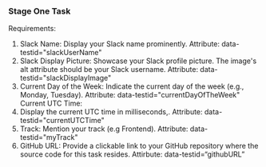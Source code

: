 ### Stage One Task
Requirements:
1. Slack Name:
Display your Slack name prominently.
Attribute: data-testid="slackUserName"
2. Slack Display Picture:
Showcase your Slack profile picture.
The image's alt attribute should be your Slack username.
Attribute: data-testid="slackDisplayImage"
3. Current Day of the Week:
Indicate the current day of the week (e.g., Monday, Tuesday).
Attribute: data-testid="currentDayOfTheWeek"
Current UTC Time:
4. Display the current UTC time in milliseconds,.
Attribute: data-testid="currentUTCTime"
5. Track:
Mention your track (e.g Frontend).
Attribute: data-testid="myTrack"
6. GitHub URL:
Provide a clickable link to your GitHub repository where the source code for this task resides.
Attirbute: data-testid=“githubURL”

